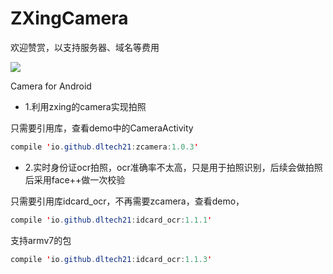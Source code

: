 # ZXingCamera

欢迎赞赏，以支持服务器、域名等费用

![](https://wx4.sinaimg.cn/mw690/668b990agy1g3fuiv1qx6j20fu0dpq57.jpg)

Camera for Android

* 1.利用zxing的camera实现拍照

只需要引用库，查看demo中的CameraActivity

```java
compile 'io.github.dltech21:zcamera:1.0.3'
```


* 2.实时身份证ocr拍照，ocr准确率不太高，只是用于拍照识别，后续会做拍照后采用face++做一次校验

只需要引用库idcard_ocr，不再需要zcamera，查看demo，
```java
compile 'io.github.dltech21:idcard_ocr:1.1.1' 
```

支持armv7的包
```java
compile 'io.github.dltech21:idcard_ocr:1.1.3' 
```
